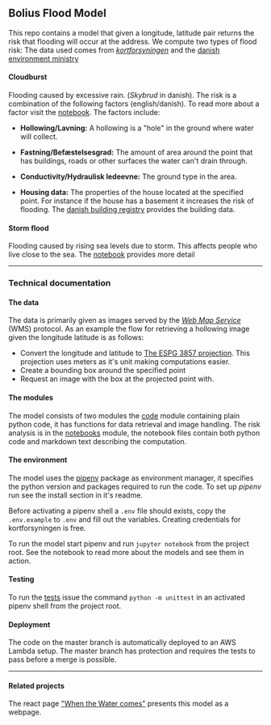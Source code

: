 ## Bolius Flood Model

This repo contains a model that given a longitude, latitude pair returns the
risk that flooding will occur at the address. We compute two types of flood risk:
The data used comes from [_kortforsyningen_][kortforsyningen] and the
[danish environment ministry][miljoegis]

#### Cloudburst

Flooding caused by excessive rain. (_Skybrud_ in danish). The
risk is a combination of the following factors (english/danish).
To read more about a factor visit the [notebook][notebook]. The factors include:

-   **Hollowing/Lavning:** A hollowing is a "hole" in the
    ground where water will collect.

-   **Fastning/Befæstelsesgrad:** The amount of area
    around the point that has buildings, roads or other surfaces the water can't
    drain through.

-   **Conductivity/Hydraulisk ledeevne:** The ground
    type in the area.


-   **Housing data:** The properties of the house located at the specified
    point. For instance if the house has a basement it increases the risk of
    flooding. The [danish building registry][bbr] provides the building data.

#### Storm flood

Flooding caused by rising sea levels due to storm. This affects people who live
close to the sea. The [notebook][notebook] provides more detail

* * *

### Technical documentation

#### The data

The data is primarily given as images served by the [_Web Map Service_][wms]
(WMS) protocol. As an example the flow for retrieving a hollowing image given
the longitude latitude is as follows:

-   Convert the longitude and latitude to [The ESPG 3857 projection][espg]. This
    projection uses meters as it's unit making computations easier.
-   Create a bounding box around the specified point
-   Request an image with the box at the projected point with.

#### The modules

The model consists of two modules the [code](./code) module containing plain
python code, it has functions for data retrieval and image handling.
The risk analysis is in the [notebooks](./notebooks) module, the notebook files
contain both python code and markdown text describing the computation.

#### The environment

The model uses the [pipenv][pipenv] package as environment manager, it specifies
the python version and packages required to run the code. To set up _pipenv_ run
see the install section in it's readme.

Before activating a pipenv shell a `.env` file should exists, copy the
`.env.example` to `.env` and fill out the variables. Creating credentials for
kortforsyningen is free.

To run the model start pipenv and run `jupyter notebook` from the project root.
See the notebook to read more about the models and see them in action.

#### Testing

To run the [tests](./tests) issue the command `python -m unittest` in an activated
pipenv shell from the project root.

#### Deployment

The code on the master branch is automatically deployed to an AWS Lambda setup.
The master branch has protection and requires the tests to pass before a merge
is possible.

* * *

#### Related projects

The react page ["When the Water comes"](https://github.com/bolius/water_comes)
presents this model as a webpage.

<!-- Links -->

[kortforsyningen]: https://download.kortforsyningen.dk/content/geodataprodukter

[miljoegis]: https://www.klimatilpasning.dk/kommuner/kortlaegning/data-til-kortlaegning/

[notebook]: ./documentation.ipynb

[bbr]: https://bbr.dk/forside

[wms]: https://en.wikipedia.org/wiki/Web_Map_Service

[espg]: https://epsg.io/3857

[pipenv]: https://github.com/pypa/pipenv
